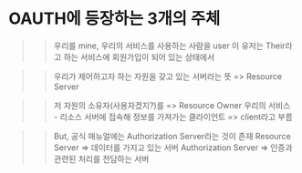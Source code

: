 # OAUTH에 등장하는 3개의 주체

>> 우리를 mine, 우리의 서비스를 사용하는 사람을 user
>> 이 유저는 Their라고 하는 서비스에 회원가입이 되어 있는 상태에서 

>> 우리가 제어하고자 하는 자원을 갖고 있는 서버라는 뜻
> => Resource Server

>> 저 자원의 소유자(사용자겠지?)를
> => Resource Owner
>> 우리의 서비스 - 리소스 서버에 접속해 정보를 가져가는 클라이언트
> => client라고 부름

>> But, 공식 매뉴얼에는 Authorization Server라는 것이 존재
>> Resource Server => 데이터를 가지고 있는 서버
>> Authorization Server => 인증과 관련된 처리를 전담하는 서버 


